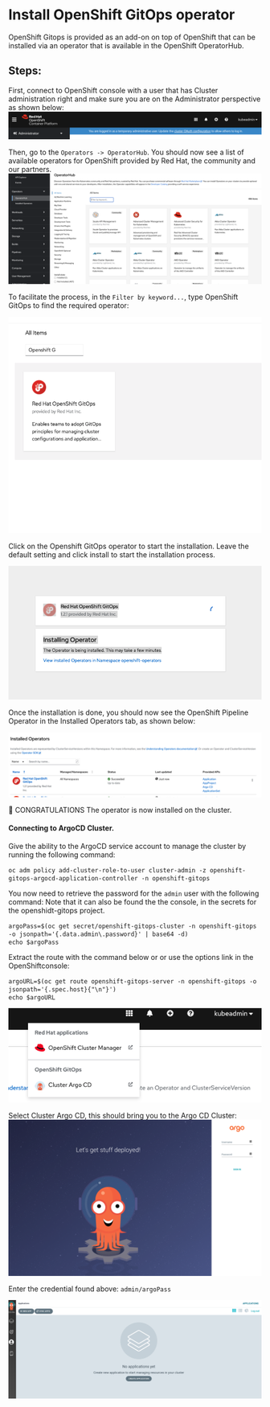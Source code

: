 # Install OpenShift GitOps operator

OpenShift Gitops is provided as an add-on on top of OpenShift that can be installed via an operator that is available in the OpenShift OperatorHub.

## Steps:

First, connect to OpenShift console with a user that has Cluster administration right and make sure you are on the Administrator perspective as shown below:
![Administration Perspective](images/admin-perspective.png)

Then, go to the `Operators -> OperatorHub`. You should now see a list of available operators for OpenShift provided by Red Hat, the community and our partners.
![Operator Hub](images/operator-hub.png)

To facilitate the process, in the `Filter by keyword...`, type OpenShift GitOps to find the required operator:

![GitOps Operator](images/gitOps-operator.png)

Click on the Openshift GitOps operator to start the installation.  Leave the default setting and click install to start the installation process.

![Installation](images/install-gitops-operator.png)

Once the installation is done, you should now see the OpenShift Pipeline Operator in the Installed Operators tab, as shown below:

![Installed Operator Tab](images/installed-operator.png)

:tada: CONGRATULATIONS 
The operator is now installed on the cluster.


#### Connecting to ArgoCD Cluster.

Give the ability to the ArgoCD service account to manage the cluster by running the following command:
```
oc adm policy add-cluster-role-to-user cluster-admin -z openshift-gitops-argocd-application-controller -n openshift-gitops
```

You now need to retrieve the password for the `admin` user with the following command: Note that it can also be found the the console, in the secrets for the openshidt-gitops project.

```
argoPass=$(oc get secret/openshift-gitops-cluster -n openshift-gitops -o jsonpath='{.data.admin\.password}' | base64 -d)
echo $argoPass
```

Extract the route with the command below or or use the options link in the OpenShiftconsole:
```
argoURL=$(oc get route openshift-gitops-server -n openshift-gitops -o jsonpath='{.spec.host}{"\n"}')
echo $argoURL
```

![Top menu](images/top-menu.png)

Select Cluster Argo CD, this should bring you to the Argo CD Cluster:
![argoCD cluster](images/argoCD-cluster.png)

Enter the credential found above:
`admin/argoPass`

![argoCD logged](images/argoCD-logged.png)
